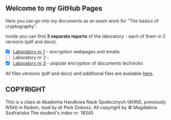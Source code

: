 ## Welcome to my GitHub Pages

Here you can go into my documents as an exam work for "The basics of cryptography".

Inside you can find **3 separate reports** of the laboratory - each of them in 2 versions (pdf and docx).
- [x]  [Laboratory nr 1](https://github.com/Yaviena/LAB_Cryptography_Magda_Szafranska_18345_AHNS/blob/c1d5b7cffe08a5c657fef1c4e3d2263b0628caf3/Magda_Szafranska_18345_kryptografia_lab_1.pdf) - encryption webpages and emails
- [ ]  Laboratory nr 2 - 
- [x]  [Laboratory nr 3](https://github.com/Yaviena/LAB_Cryptography_Magda_Szafranska_18345_AHNS/blob/c1d5b7cffe08a5c657fef1c4e3d2263b0628caf3/Magda_Szafranska_18345_kryptografia_lab_3.pdf) - popular encryption of documents technicks

All files versions (pdf and docx) and additional files are available [here](https://github.com/Yaviena/LAB_Cryptography_Magda_Szafranska_18345_AHNS).

## COPYRIGHT

This is a class at Akademia Handlowa Nauk Społecznych (AHNS, prevoiusly WSH) in Radom, lead by dr Piotr Dobosz.
All copyright by © Magdalena Szafrańska
The student's index nr: 18345
